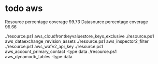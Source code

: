 # todo aws

Resource percentage coverage   99.73
Datasource percentage coverage 99.66

./resource.ps1 aws_cloudfrontkeyvaluestore_keys_exclusive
./resource.ps1 aws_dataexchange_revision_assets
./resource.ps1 aws_inspector2_filter
./resource.ps1 aws_wafv2_api_key
./resource.ps1 aws_account_primary_contact -type data
./resource.ps1 aws_dynamodb_tables -type data
